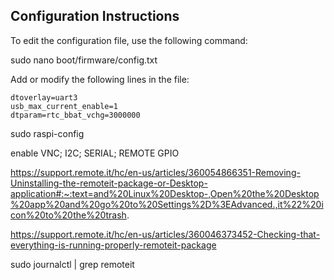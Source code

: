 ## Configuration Instructions

To edit the configuration file, use the following command:

sudo nano boot/firmware/config.txt

Add or modify the following lines in the file:
```
dtoverlay=uart3
usb_max_current_enable=1
dtparam=rtc_bbat_vchg=3000000
```

sudo raspi-config 

enable VNC; I2C; SERIAL; REMOTE GPIO

https://support.remote.it/hc/en-us/articles/360054866351-Removing-Uninstalling-the-remoteit-package-or-Desktop-application#:~:text=and%20Linux%20Desktop-,Open%20the%20Desktop%20app%20and%20go%20to%20Settings%2D%3EAdvanced.,it%22%20icon%20to%20the%20trash.

https://support.remote.it/hc/en-us/articles/360046373452-Checking-that-everything-is-running-properly-remoteit-package


sudo journalctl | grep remoteit
